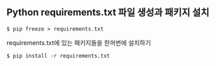 ## Python requirements.txt 파일 생성과 패키지 설치
```
$ pip freeze > requirements.txt
```

requirements.txt에 있는 패키지들을 한꺼번에 설치하기
```
$ pip install -r requirements.txt
```

